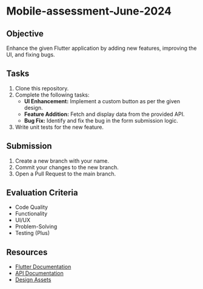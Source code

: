 # Mobile-assessment-June-2024

## Objective
Enhance the given Flutter application by adding new features, improving the UI, and fixing bugs.

## Tasks
1. Clone this repository.
2. Complete the following tasks:
   - **UI Enhancement:** Implement a custom button as per the given design.
   - **Feature Addition:** Fetch and display data from the provided API.
   - **Bug Fix:** Identify and fix the bug in the form submission logic.
3. Write unit tests for the new feature.

## Submission
1. Create a new branch with your name.
2. Commit your changes to the new branch.
3. Open a Pull Request to the main branch.

## Evaluation Criteria
- Code Quality
- Functionality
- UI/UX
- Problem-Solving
- Testing (Plus)

## Resources
- [Flutter Documentation](https://flutter.dev/docs)
- [API Documentation](https://api.example.com/docs)
- [Design Assets](./assets/designs)
